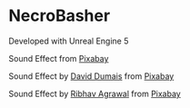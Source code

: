 # NecroBasher

Developed with Unreal Engine 5

Sound Effect from <a href="https://pixabay.com/?utm_source=link-attribution&utm_medium=referral&utm_campaign=music&utm_content=37055">Pixabay</a>

Sound Effect by <a href="https://pixabay.com/users/daviddumaisaudio-41768500/?utm_source=link-attribution&utm_medium=referral&utm_campaign=music&utm_content=185432">David Dumais</a> from <a href="https://pixabay.com//?utm_source=link-attribution&utm_medium=referral&utm_campaign=music&utm_content=185432">Pixabay</a>

Sound Effect by <a href="https://pixabay.com/users/ribhavagrawal-39286533/?utm_source=link-attribution&utm_medium=referral&utm_campaign=music&utm_content=230542">Ribhav Agrawal</a> from <a href="https://pixabay.com/sound-effects//?utm_source=link-attribution&utm_medium=referral&utm_campaign=music&utm_content=230542">Pixabay</a>